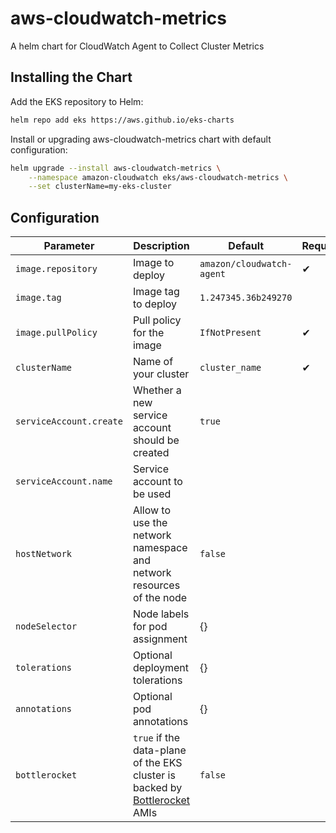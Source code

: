 # aws-cloudwatch-metrics

A helm chart for CloudWatch Agent to Collect Cluster Metrics

## Installing the Chart

Add the EKS repository to Helm:

```sh
helm repo add eks https://aws.github.io/eks-charts
```

Install or upgrading aws-cloudwatch-metrics chart with default configuration:

```sh
helm upgrade --install aws-cloudwatch-metrics \
    --namespace amazon-cloudwatch eks/aws-cloudwatch-metrics \
    --set clusterName=my-eks-cluster
```

## Configuration

| Parameter | Description | Default | Required |
| - | - | - | -
| `image.repository` | Image to deploy | `amazon/cloudwatch-agent` | ✔
| `image.tag` | Image tag to deploy | `1.247345.36b249270`
| `image.pullPolicy` | Pull policy for the image | `IfNotPresent` | ✔
| `clusterName` | Name of your cluster | `cluster_name` | ✔
| `serviceAccount.create` | Whether a new service account should be created | `true` | 
| `serviceAccount.name` | Service account to be used | | 
| `hostNetwork` | Allow to use the network namespace and network resources of the node | `false` | 
| `nodeSelector` | Node labels for pod assignment	 | {} | 
| `tolerations` | Optional deployment tolerations	 | {} | 
| `annotations` | Optional pod annotations	 | {} | 
| `bottlerocket` | `true` if the data-plane of the EKS cluster is backed by [Bottlerocket](https://aws.amazon.com/bottlerocket/) AMIs | `false` | 
